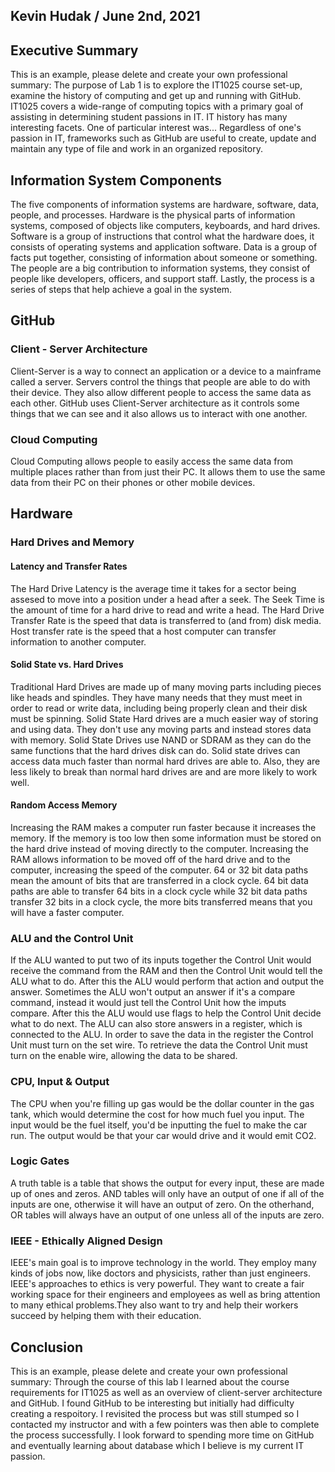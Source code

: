 ## Kevin Hudak / June 2nd, 2021

## Executive Summary
This is an example, please delete and create your own professional summary:
The purpose of Lab 1 is to explore the IT1025 course set-up, examine the history of computing and get up and running with GitHub. IT1025 covers a wide-range of computing topics with a primary goal of assisting in determining student passions in IT.  IT history has many interesting facets. One of particular interest was... Regardless of one's passion in IT, frameworks such as GitHub are useful to create, update and maintain any type of file and work in an organized repository.

## Information System Components
The five components of information systems are hardware, software, data, people, and processes. Hardware is the physical parts of information systems, composed of objects like computers, keyboards, and hard drives. Software is a group of instructions that control what the hardware does, it consists of operating systems and application software. Data is a group of facts put together, consisting of information about someone or something. The people are a big contribution to information systems, they consist of people like developers, officers, and support staff. Lastly, the process is a series of steps that help achieve a goal in the system.
## GitHub
### Client - Server Architecture
Client-Server is a way to connect an application or a device to a mainframe called a server. Servers control the things that people are able to do with their device. They also allow different people to access the same data as each other. GitHub uses Client-Server architecture as it controls some things that we can see and it also allows us to interact with one another.
### Cloud Computing
Cloud Computing allows people to easily access the same data from multiple places rather than from just their PC. It allows them to use the same data from their PC on their phones or other mobile devices.
## Hardware
### Hard Drives and Memory
#### Latency and Transfer Rates
The Hard Drive Latency is the average time it takes for a sector being assesed to move into a position under a head after a seek. The Seek Time is the amount of time for a hard drive to read and write a head. The Hard Drive Transfer Rate is the speed that data is transferred to (and from) disk media. Host transfer rate is the speed that a host computer can transfer information to another computer.
#### Solid State vs. Hard Drives
Traditional Hard Drives are made up of many moving parts including pieces like heads and spindles. They have many needs that they must meet in order to read or write data, including being properly clean and their disk must be spinning. Solid State Hard drives are a much easier way of storing and using data. They don't use any moving parts and instead stores data with memory. Solid State Drives use NAND or SDRAM as they can do the same functions that the hard drives disk can do. Solid state drives can access data much faster than normal hard drives are able to. Also, they are less likely to break than normal hard drives are and are more likely to work well.
#### Random Access Memory
Increasing the RAM makes a computer run faster because it increases the memory. If the memory is too low then some information must be stored on the hard drive instead of moving directly to the computer. Increasing the RAM allows information to be moved off of the hard drive and to the computer, increasing the speed of the computer. 64 or 32 bit data paths mean the amount of bits that are transferred in a clock cycle. 64 bit data paths are able to transfer 64 bits in a clock cycle while 32 bit data paths transfer 32 bits in a clock cycle, the more bits transferred means that you will have a faster computer.
### ALU and the Control Unit
If the ALU wanted to put two of its inputs together the Control Unit would receive the command from the RAM and then the Control Unit would tell the ALU what to do. After this the ALU would perform that action and output the answer. Sometimes the ALU won't output an answer if it's a compare command, instead it would just tell the Control Unit how the imputs compare. After this the ALU would use flags to help the Control Unit decide what to do next. The ALU can also store answers in a register, which is connected to the ALU. In order to save the data in the register the Control Unit must turn on the set wire. To retrieve the data the Control Unit must turn on the enable wire, allowing the data to be shared.
### CPU, Input & Output
The CPU when you're filling up gas would be the dollar counter in the gas tank, which would determine the cost for how much fuel you input. The input would be the fuel itself, you'd be inputting the fuel to make the car run. The output would be that your car would drive and it would emit CO2.
### Logic Gates 
A truth table is a table that shows the output for every input, these are made up of ones and zeros. AND tables will only have an output of one if all of the inputs are one, otherwise it will have an output of zero. On the otherhand, OR tables will always have an output of one unless all of the inputs are zero.
### IEEE - Ethically Aligned Design
IEEE's main goal is to improve technology in the world. They employ many kinds of jobs now, like doctors and physicists, rather than just engineers. IEEE's approaches to ethics is very powerful. They want to create a fair working space for their engineers and employees as well as bring attention to many ethical problems.They also want to try and help their workers succeed by helping them with their education.
## Conclusion
This is an example, please delete and create your own professional summary:
Through the course of this lab I learned about the course requirements for IT1025 as well as an overview of client-server architecture and GitHub.  I found GitHub to be interesting but initially had difficulty creating a respoitory.  I revisited the process but was still stumped so I contacted my instructor and with a few pointers was then able to complete the process successfully. I look forward to spending more time on GitHub and eventually learning about database which I believe is my current IT passion.
